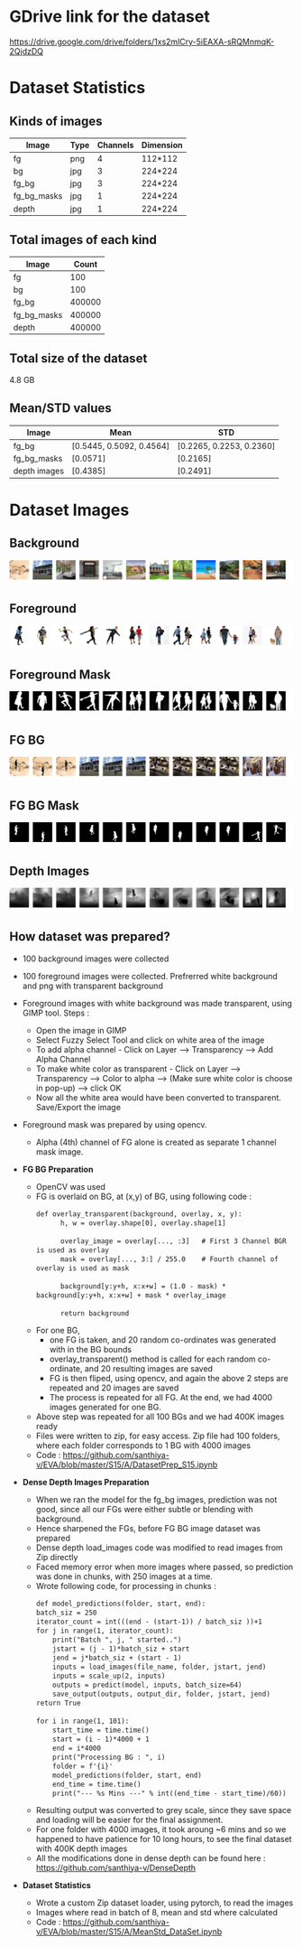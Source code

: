 
# GDrive link for the dataset

https://drive.google.com/drive/folders/1xs2mlCry-5iEAXA-sRQMnmqK-2QjdzDQ

# Dataset Statistics

## Kinds of images 

Image | Type | Channels | Dimension
----- | ---- | -------- | ---------
fg | png | 4 | 112*112
bg | jpg | 3 | 224*224
fg_bg | jpg | 3 | 224*224
fg_bg_masks | jpg | 1 | 224*224
depth | jpg | 1 | 224*224

## Total images of each kind
Image | Count
----- | -----
 fg | 100
 bg | 100
 fg_bg | 400000
 fg_bg_masks | 400000
 depth | 400000

## Total size of the dataset
4.8 GB

## Mean/STD values 
Image | Mean | STD
----- | ---- | ----
fg_bg | [0.5445, 0.5092, 0.4564] | [0.2265, 0.2253, 0.2360]
fg_bg_masks | [0.0571] | [0.2165]
depth images | [0.4385] | [0.2491]

# Dataset Images

## Background
![BG](https://github.com/santhiya-v/EVA/blob/master/S15/A/dataset_sample/bg.png?raw=true)

## Foreground
![FG](https://github.com/santhiya-v/EVA/blob/master/S15/A/dataset_sample/fg.png?raw=true)

## Foreground Mask
![FG Mask](https://github.com/santhiya-v/EVA/blob/master/S15/A/dataset_sample/fg_mask.png?raw=true)

## FG BG
![FG BG](https://github.com/santhiya-v/EVA/blob/master/S15/A/dataset_sample/fg_bg.png?raw=true)

## FG BG Mask
![FG BG Mask](https://github.com/santhiya-v/EVA/blob/master/S15/A/dataset_sample/fg_bg_mask.png?raw=true)

## Depth Images
![Depth](https://github.com/santhiya-v/EVA/blob/master/S15/A/dataset_sample/depth.png?raw=true)

## How dataset was prepared?

* 100 background images were collected
* 100 foreground images were collected. Prefrerred white background and png with transparent background
* Foreground images with white background was made transparent, using GIMP tool. 
  Steps :
    * Open the image in GIMP
    * Select Fuzzy Select Tool and click on white area of the image
    * To add alpha channel - Click on Layer --> Transparency --> Add Alpha Channel 
    * To make white color as transparent - Click on Layer --> Transparency --> Color to alpha --> (Make sure white color is choose in pop-up) --> click OK
    * Now all the white area would have been converted to transparent. Save/Export the image
* Foreground mask was prepared by using opencv.  
    * Alpha (4th) channel of FG alone is created as separate 1 channel mask image. 
* **FG BG Preparation**
    * OpenCV was used
    * FG is overlaid on BG, at (x,y) of BG, using following code :
      ```
      def overlay_transparent(background, overlay, x, y):
            h, w = overlay.shape[0], overlay.shape[1]

            overlay_image = overlay[..., :3]   # First 3 Channel BGR is used as overlay
            mask = overlay[..., 3:] / 255.0    # Fourth channel of overlay is used as mask

            background[y:y+h, x:x+w] = (1.0 - mask) * background[y:y+h, x:x+w] + mask * overlay_image

            return background
       ```
    * For one BG, 
        * one FG is taken, and 20 random co-ordinates was generated with in the BG bounds
        * overlay_transparent() method is called for each random co-ordinate, and 20 resulting images are saved
        * FG is then fliped, using opencv, and again the above 2 steps are repeated and 20 images are saved
        * The process is repeated for all FG. At the end, we had 4000 images generated for one BG.
    * Above step was repeated for all 100 BGs and we had 400K images ready
    * Files were written to zip, for easy access. Zip file had 100 folders, where each folder corresponds to 1 BG with 4000 images
    * Code : https://github.com/santhiya-v/EVA/blob/master/S15/A/DatasetPrep_S15.ipynb
    
 * **Dense Depth Images Preparation**
    * When we ran the model for the fg_bg images, prediction was not good, since all our FGs were either subtle or blending with background.
    * Hence sharpened the FGs, before FG BG image dataset was prepared
    * Dense depth load_images code was modified to read images from Zip directly
    * Faced memory error when more images where passed, so prediction was done in chunks, with 250 images at a time.
    * Wrote following code, for processing in chunks :
      ```
      def model_predictions(folder, start, end):
      batch_siz = 250
      iterator_count = int(((end - (start-1)) / batch_siz ))+1
      for j in range(1, iterator_count):
          print("Batch ", j, " started..")
          jstart = (j - 1)*batch_siz + start
          jend = j*batch_siz + (start - 1)
          inputs = load_images(file_name, folder, jstart, jend)
          inputs = scale_up(2, inputs)
          outputs = predict(model, inputs, batch_size=64)
          save_output(outputs, output_dir, folder, jstart, jend)  
      return True

      for i in range(1, 101):
          start_time = time.time()
          start = (i - 1)*4000 + 1
          end = i*4000
          print("Processing BG : ", i)  
          folder = f'{i}'
          model_predictions(folder, start, end)
          end_time = time.time()
          print("--- %s Mins ---" % int((end_time - start_time)/60))
       ```
    * Resulting output was converted to grey scale, since they save space and loading will be easier for the final assignment.
    * For one folder with 4000 images, it took aroung ~6 mins and so we happened to have patience for 10 long hours, to see the final dataset with 400K depth images
    * All the modifications done in dense depth can be found here : https://github.com/santhiya-v/DenseDepth
    
 * **Dataset Statistics** 
      * Wrote a custom Zip dataset loader, using pytorch, to read the images
      * Images where read in batch of 8, mean and std where calculated
      * Code : https://github.com/santhiya-v/EVA/blob/master/S15/A/MeanStd_DataSet.ipynb
      

    
